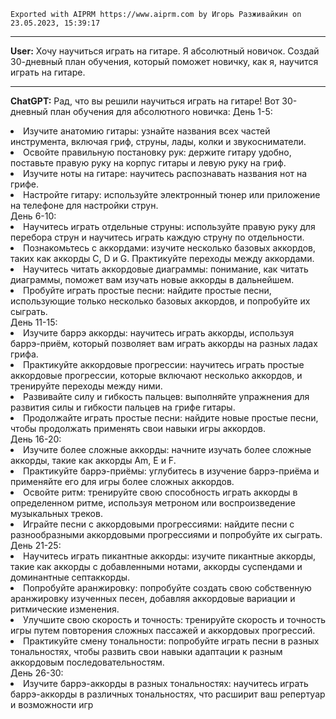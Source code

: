 
```
Exported with AIPRM https://www.aiprm.com by Игорь Разживайкин on 23.05.2023, 15:39:17
```

---


**User:**
Хочу научиться играть на гитаре. Я абсолютный новичок. Создай 30-дневный план обучения, который поможет новичку, как я,  научится играть на гитаре.


---

**ChatGPT:**
Рад, что вы решили научиться играть на гитаре! Вот 30-дневный план обучения для абсолютного новичка:
День 1-5:
<li>Изучите анатомию гитары: узнайте названия всех частей инструмента, включая гриф, струны, лады, колки и звукосниматели.</li><li>Освойте правильную постановку рук: держите гитару удобно, поставьте правую руку на корпус гитары и левую руку на гриф.</li><li>Изучите ноты на гитаре: научитесь распознавать названия нот на грифе.</li><li>Настройте гитару: используйте электронный тюнер или приложение на телефоне для настройки струн.</li>
День 6-10:
<li>Научитесь играть отдельные струны: используйте правую руку для перебора струн и научитесь играть каждую струну по отдельности.</li><li>Познакомьтесь с аккордами: изучите несколько базовых аккордов, таких как аккорды C, D и G. Практикуйте переходы между аккордами.</li><li>Научитесь читать аккордовые диаграммы: понимание, как читать диаграммы, поможет вам изучать новые аккорды в дальнейшем.</li><li>Пробуйте играть простые песни: найдите простые песни, использующие только несколько базовых аккордов, и попробуйте их сыграть.</li>
День 11-15:
<li>Изучите баррэ аккорды: научитесь играть аккорды, используя баррэ-приём, который позволяет вам играть аккорды на разных ладах грифа.</li><li>Практикуйте аккордовые прогрессии: научитесь играть простые аккордовые прогрессии, которые включают несколько аккордов, и тренируйте переходы между ними.</li><li>Развивайте силу и гибкость пальцев: выполняйте упражнения для развития силы и гибкости пальцев на грифе гитары.</li><li>Продолжайте играть простые песни: найдите новые простые песни, чтобы продолжать применять свои навыки игры аккордов.</li>
День 16-20:
<li>Изучите более сложные аккорды: начните изучать более сложные аккорды, такие как аккорды Am, E и F.</li><li>Практикуйте баррэ-приёмы: углубитесь в изучение баррэ-приёма и применяйте его для игры более сложных аккордов.</li><li>Освойте ритм: тренируйте свою способность играть аккорды в определенном ритме, используя метроном или воспроизведение музыкальных треков.</li><li>Играйте песни с аккордовыми прогрессиями: найдите песни с разнообразными аккордовыми прогрессиями и попробуйте их сыграть.</li>
День 21-25:
<li>Научитесь играть пикантные аккорды: изучите пикантные аккорды, такие как аккорды с добавленными нотами, аккорды суспендами и доминантные септаккорды.</li><li>Попробуйте аранжировку: попробуйте создать свою собственную аранжировку изученных песен, добавляя аккордовые вариации и ритмические изменения.</li><li>Улучшите свою скорость и точность: тренируйте скорость и точность игры путем повторения сложных пассажей и аккордовых прогрессий.</li><li>Практикуйте смену тональности: попробуйте играть песни в разных тональностях, чтобы развить свои навыки адаптации к разным аккордовым последовательностям.</li>
День 26-30:
<li>Изучите баррэ-аккорды в разных тональностях: научитесь играть баррэ-аккорды в различных тональностях, что расширит ваш репертуар и возможности игр</li>